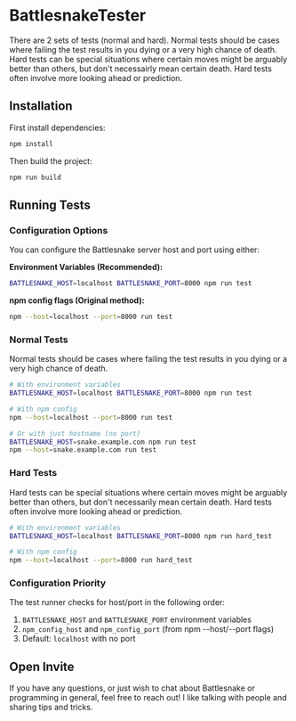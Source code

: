 # BattlesnakeTester

There are 2 sets of tests (normal and hard). Normal tests should be cases where failing the test results in you dying or a very high chance of death. Hard tests can be special situations where certain moves might be arguably better than others, but don't necessairly mean certain death. Hard tests often involve more looking ahead or prediction.

## Installation

First install dependencies:
```bash
npm install
```

Then build the project:
```bash
npm run build
```

## Running Tests

### Configuration Options

You can configure the Battlesnake server host and port using either:

**Environment Variables (Recommended):**
```bash
BATTLESNAKE_HOST=localhost BATTLESNAKE_PORT=8000 npm run test
```

**npm config flags (Original method):**
```bash
npm --host=localhost --port=8000 run test
```

### Normal Tests
Normal tests should be cases where failing the test results in you dying or a very high chance of death.

```bash
# With environment variables
BATTLESNAKE_HOST=localhost BATTLESNAKE_PORT=8000 npm run test

# With npm config
npm --host=localhost --port=8000 run test

# Or with just hostname (no port)
BATTLESNAKE_HOST=snake.example.com npm run test
npm --host=snake.example.com run test
```

### Hard Tests
Hard tests can be special situations where certain moves might be arguably better than others, but don't necessarily mean certain death. Hard tests often involve more looking ahead or prediction.

```bash
# With environment variables
BATTLESNAKE_HOST=localhost BATTLESNAKE_PORT=8000 npm run hard_test

# With npm config
npm --host=localhost --port=8000 run hard_test
```

### Configuration Priority
The test runner checks for host/port in the following order:
1. `BATTLESNAKE_HOST` and `BATTLESNAKE_PORT` environment variables
2. `npm_config_host` and `npm_config_port` (from npm --host/--port flags)
3. Default: `localhost` with no port


## Open Invite

If you have any questions, or just wish to chat about Battlesnake
 or programming in general, feel free to reach out! I like talking
with people and sharing tips and tricks.
